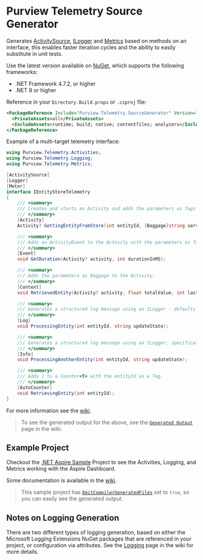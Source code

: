# Purview Telemetry Source Generator

Generates [ActivitySource](https://learn.microsoft.com/en-us/dotnet/api/system.diagnostics.activitysource), [ILogger](https://learn.microsoft.com/en-us/dotnet/api/microsoft.extensions.logging.ilogger) and [Metrics](https://learn.microsoft.com/en-us/dotnet/api/system.diagnostics.metrics) based on methods on an interface, this enables faster iteration cycles and the ability to easily substitute in unit tests.

Use the latest version available on [NuGet](https://www.nuget.org/packages/Purview.Telemetry.SourceGenerator/), which supports the following frameworks:

- .NET Framework 4.7.2, or higher
- .NET 8 or higher

Reference in your `Directory.Build.props` or `.csproj` file:

```xml
<PackageReference Include="Purview.Telemetry.SourceGenerator" Version="3.0.0-prerelease.7">
  <PrivateAssets>all</PrivateAssets>
  <IncludeAssets>runtime; build; native; contentfiles; analyzers</IncludeAssets>
</PackageReference>
```

Example of a multi-target telemetry interface:

```csharp
using Purview.Telemetry.Activities;
using Purview.Telemetry.Logging;
using Purview.Telemetry.Metrics;

[ActivitySource]
[Logger]
[Meter]
interface IEntityStoreTelemetry
{
    /// <summary>
    /// Creates and starts an Activity and adds the parameters as Tags and Baggage.
    /// </summary>
    [Activity]
    Activity? GettingEntityFromStore(int entityId, [Baggage]string serviceUrl);

    /// <summary>
    /// Adds an ActivityEvent to the Activity with the parameters as Tags.
    /// </summary>
    [Event]
    void GetDuration(Activity? activity, int durationInMS);

    /// <summary>
    /// Adds the parameters as Baggage to the Activity.
    /// </summary>
    [Context]
    void RetrievedEntity(Activity? activity, float totalValue, int lastUpdatedByUserId);

    /// <summary>
    /// Generates a structured log message using an ILogger - defaults to Informational.
    /// </summary>
    [Log]
    void ProcessingEntity(int entityId, string updateState);

    /// <summary>
    /// Generates a structured log message using an ILogger, specifically defined as Informational.
    /// </summary>
    [Info]
    void ProcessingAnotherEntity(int entityId, string updateState);

    /// <summary>
    /// Adds 1 to a Counter<T> with the entityId as a Tag.
    /// </summary>
    [AutoCounter]
    void RetrievingEntity(int entityId);
}
```

For more information see the [wiki](https://github.com/purview-dev/purview-telemetry-sourcegenerator/wiki).

> To see the generated output for the above, see the [`Generated Output`](https://github.com/purview-dev/purview-telemetry-sourcegenerator/wiki/Generated-Output) page in the wiki.

## Example Project

Checkout the [.NET Aspire Sample](https://github.com/purview-dev/purview-telemetry-sourcegenerator/tree/main/samples/SampleApp) Project to see the Activities, Logging, and Metrics working with the Aspire Dashboard.

Some documentation is available in the [wiki](https://github.com/purview-dev/purview-telemetry-sourcegenerator/wiki/Sample-Application).

> This sample project has [`EmitCompilerGeneratedFiles`](https://learn.microsoft.com/en-us/dotnet/core/extensions/configuration-generator#enable-the-configuration-source-generator) set to `true`, so you can easily see the generated output.

## Notes on Logging Generation

There are two different types of logging generation, based on either the Microsoft Logging Extensions NuGet packages that are referenced in your project, or configuration via attributes. See the [Logging](https://github.com/purview-dev/purview-telemetry-sourcegenerator/wiki/Logging) page in the wiki for more details.
